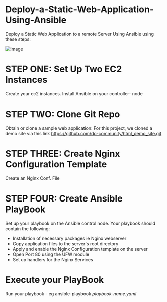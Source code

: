 # Deploy-a-Static-Web-Application-Using-Ansible
Deploy a Static Web Application to a remote Server Using Ansible using these steps:

![image](https://github.com/etidoumossoh/Deploy-a-Static-Web-Application-Using-Ansible/assets/113789743/8f153b9d-ed5d-4114-8116-99e1edef85e4)



# STEP ONE: Set Up Two EC2 Instances 
Create your ec2 instances. Install Ansible on your controller- node


# STEP TWO: Clone Git Repo
Obtain or clone a sample web application: For this project, we cloned a demo site via this link https://github.com/do-community/html_demo_site.git

# STEP THREE: Create Nginx Configuration Template
Create an Nginx Conf. File

# STEP FOUR: Create Ansible PlayBook
Set up your playbook on the Ansible control node. Your playbook should contain the following:
- Installation of necessary packages ie Nginx webserver
- Copy application files to the server's root directory
- Apply and enable the Nginx Configuration template on the server
- Open Port 80 using the UFW module
- Set up handlers for the Nginx Services 

# Execute your PlayBook
Run your playbook - eg ansible-playbook *playbook-name.yaml*


